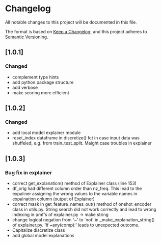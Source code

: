 # Changelog

All notable changes to this project will be documented in this file.

The format is based on [Keep a Changelog](https://keepachangelog.com/en/1.0.0/),
and this project adheres to [Semantic Versioning](https://semver.org/spec/v2.0.0.html).


## [1.0.1]
### Changed
- complement type hints
- add python package structure
- add verbose
- make scoring more efficient


## [1.0.2]
### Changed
- add local model explainer module
- reset_index dataframe in discretize() fct in case input data was shuffeled, e.g. from train_test_split. Maight case troubles in explainer 

## [1.0.3]
### Bug fix in explainer
- correct get_explanation() method of Explainer class (line 153)
- df_orig had different column order than nz_freq. This lead to the expaliner assigning the wrong values to the variable names in expalnation column (output of Explainer)
- correct mask in get_feature_names_out() method of onehot_encoder class in utils.py. String search did not work correctly and lead to wrong indexing in pmf's of explainer.py -> make string 
- change logical negation from '~' to 'not' in _make_explanation_string() of explainer.py. 'if ~any(comp):' leads to unexpected outcome.
- Capitalize discretize class
- add global model explanations


